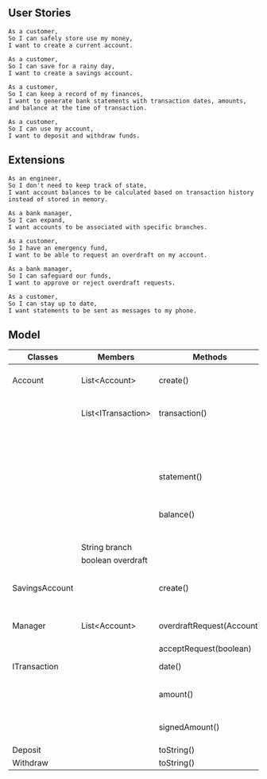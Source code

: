 ## User Stories

```
As a customer,
So I can safely store use my money,
I want to create a current account.

As a customer,
So I can save for a rainy day,
I want to create a savings account.

As a customer,
So I can keep a record of my finances,
I want to generate bank statements with transaction dates, amounts, and balance at the time of transaction.

As a customer,
So I can use my account,
I want to deposit and withdraw funds.
```

## Extensions

```
As an engineer,
So I don't need to keep track of state,
I want account balances to be calculated based on transaction history instead of stored in memory.

As a bank manager,
So I can expand,
I want accounts to be associated with specific branches.

As a customer,
So I have an emergency fund,
I want to be able to request an overdraft on my account.

As a bank manager,
So I can safeguard our funds,
I want to approve or reject overdraft requests.

As a customer,
So I can stay up to date,
I want statements to be sent as messages to my phone.
```

## Model
| Classes        | Members             | Methods                   | Scenario                                 | Output         |
|----------------|---------------------|---------------------------|------------------------------------------|----------------|
| Account        | List\<Account>      | create()                  | adds new account to list                 | Account        |
|                | List\<ITransaction> | transaction()             | adds new transaction to list             | boolean        |
|                |                     |                           | If withdraw <= balance                   | true           |
|                |                     |                           | Else                                     | false          |
|                |                     | statement()               | print list of transactions               |                |
|                |                     | balance()                 | get calculated balance from transactions | double         |
|                | String branch       |                           |                                          |                |
|                | boolean overdraft   |                           |                                          |                |
| SavingsAccount |                     | create()                  | adds new savings account to list         | SavingsAccount |
| Manager        | List\<Account>      | overdraftRequest(Account) | adds request to list                     |                |
|                |                     | acceptRequest(boolean)    |                                          |                |
| ITransaction   |                     | date()                    | get date of transaction                  | LocalDate      |
|                |                     | amount()                  | get absolute amount                      | double         |
|                |                     | signedAmount()            | get signed amount (+/-)                  | double         |
| Deposit        |                     | toString()                |                                          | String         |
| Withdraw       |                     | toString()                |                                          | String         |
